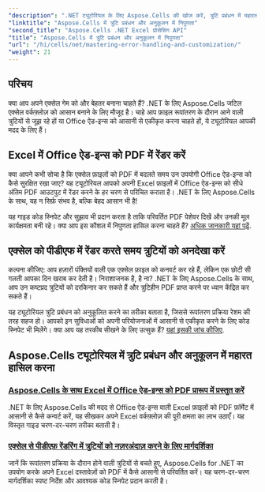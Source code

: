 ```yaml
---
"description": ".NET ट्यूटोरियल के लिए Aspose.Cells की खोज करें, त्रुटि प्रबंधन में महारत हासिल करें, Excel वर्कफ़्लो को अनुकूलित करें, और Office ऐड-इन्स को सहज गाइड के साथ PDF में परिवर्तित करें।"
"linktitle": "Aspose.Cells में त्रुटि प्रबंधन और अनुकूलन में निपुणता"
"second_title": "Aspose.Cells .NET Excel प्रोसेसिंग API"
"title": "Aspose.Cells में त्रुटि प्रबंधन और अनुकूलन में निपुणता"
"url": "/hi/cells/net/mastering-error-handling-and-customization/"
"weight": 21
---
```


## परिचय

क्या आप अपने एक्सेल गेम को और बेहतर बनाना चाहते हैं? .NET के लिए Aspose.Cells जटिल एक्सेल वर्कफ़्लोज़ को आसान बनाने के लिए मौजूद है। चाहे आप फ़ाइल रूपांतरण के दौरान आने वाली त्रुटियों से जूझ रहे हों या Office ऐड-इन्स को आसानी से एकीकृत करना चाहते हों, ये ट्यूटोरियल आपकी मदद के लिए हैं।  

## Excel में Office ऐड-इन्स को PDF में रेंडर करें  

क्या आपने कभी सोचा है कि एक्सेल फ़ाइलों को PDF में बदलते समय उन उपयोगी Office ऐड-इन्स को कैसे सुरक्षित रखा जाए? यह ट्यूटोरियल आपको अपनी Excel फ़ाइलों में Office ऐड-इन्स को सीधे अंतिम PDF आउटपुट में रेंडर करने के हर चरण से परिचित कराता है। .NET के लिए Aspose.Cells के साथ, यह न सिर्फ़ संभव है, बल्कि बेहद आसान भी है!  

यह गाइड कोड स्निपेट और सुझाव भी प्रदान करता है ताकि परिवर्तित PDF पेशेवर दिखें और उनकी मूल कार्यक्षमता बनी रहे। क्या आप इस कौशल में निपुणता हासिल करना चाहते हैं? [अधिक जानकारी यहां पढ़ें](./render-office-add-ins-in-excel-to-pdf-format/).  

## एक्सेल को पीडीएफ में रेंडर करते समय त्रुटियों को अनदेखा करें  

कल्पना कीजिए: आप हज़ारों पंक्तियों वाली एक एक्सेल फ़ाइल को कनवर्ट कर रहे हैं, लेकिन एक छोटी सी गलती आपका दिन खराब कर देती है। निराशाजनक है, है ना? .NET के लिए Aspose.Cells के साथ, आप उन कष्टप्रद त्रुटियों को दरकिनार कर सकते हैं और त्रुटिहीन PDF प्राप्त करने पर ध्यान केंद्रित कर सकते हैं।  

यह ट्यूटोरियल त्रुटि प्रबंधन को अनुकूलित करने का तरीका बताता है, जिससे रूपांतरण प्रक्रिया रेशम की तरह सहज हो। आपको इन सुविधाओं को अपनी परियोजनाओं में आसानी से एकीकृत करने के लिए कोड स्निपेट भी मिलेंगे। क्या आप यह तरकीब सीखने के लिए उत्सुक हैं? [यहां इसकी जांच कीजिए](./guide-ignore-errors-in-excel/).  

## Aspose.Cells ट्यूटोरियल में त्रुटि प्रबंधन और अनुकूलन में महारत हासिल करना
### [Aspose.Cells के साथ Excel में Office ऐड-इन्स को PDF प्रारूप में प्रस्तुत करें](./render-office-add-ins-in-excel-to-pdf-format/)
.NET के लिए Aspose.Cells की मदद से Office ऐड-इन्स वाली Excel फ़ाइलों को PDF फ़ॉर्मेट में आसानी से कैसे कन्वर्ट करें, यह सीखकर अपने Excel वर्कफ़्लोज़ की पूरी क्षमता का लाभ उठाएँ। यह विस्तृत गाइड चरण-दर-चरण तरीका बताती है।
### [एक्सेल से पीडीएफ़ रेंडरिंग में त्रुटियों को नज़रअंदाज़ करने के लिए मार्गदर्शिका](./guide-ignore-errors-in-excel/)
जानें कि रूपांतरण प्रक्रिया के दौरान होने वाली त्रुटियों से बचते हुए, Aspose.Cells for .NET का उपयोग करके अपने Excel दस्तावेज़ों को PDF में कैसे आसानी से परिवर्तित करें। यह चरण-दर-चरण मार्गदर्शिका स्पष्ट निर्देश और आवश्यक कोड स्निपेट प्रदान करती है।